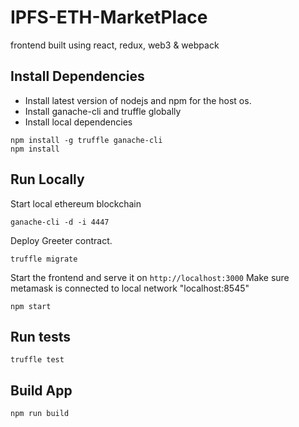# IPFS-ETH-MarketPlace

frontend built using react, redux, web3 & webpack

## Install Dependencies

- Install latest version of nodejs and npm for the host os.
- Install ganache-cli and truffle globally
- Install local dependencies
```
npm install -g truffle ganache-cli
npm install
```

## Run Locally

Start local ethereum blockchain
```
ganache-cli -d -i 4447
```

Deploy Greeter contract.
```
truffle migrate
```

Start the frontend and serve it on `http://localhost:3000`
Make sure metamask is connected to local network "localhost:8545" 

```
npm start
```

## Run tests

```
truffle test
```

## Build App

```
npm run build
```
